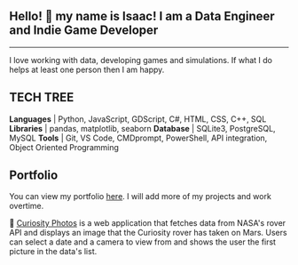 ## Hello! 👋 my name is Isaac!  I am a Data Engineer and Indie Game Developer
---

I love working with data, developing games and simulations.  If what I do helps 
at least one person then I am happy.  

## TECH TREE
**Languages** | Python, JavaScript, GDScript, C#, HTML, CSS, C++, SQL
**Libraries** | pandas, matplotlib, seaborn
**Database** | SQLite3, PostgreSQL, MySQL
**Tools** | Git, VS Code, CMDprompt, PowerShell, API integration, Object Oriented Programming

## Portfolio
You can view my portfolio [here](https://isaacfearn.com/).  I will add more of my projects and work
overtime.


🔭 [Curiosity Photos](https://isaacfearn.com/curiosityphotos/) is a web application that fetches data from NASA's rover API 
and displays an image that the Curiosity rover has taken on Mars.  Users can select a date and a camera to view from and shows
the user the first picture in the data's list.


<!---
redfern08/redfern08 is a ✨ special ✨ repository because its `README.md` (this file) appears on your GitHub profile.
You can click the Preview link to take a look at your changes.
--->
